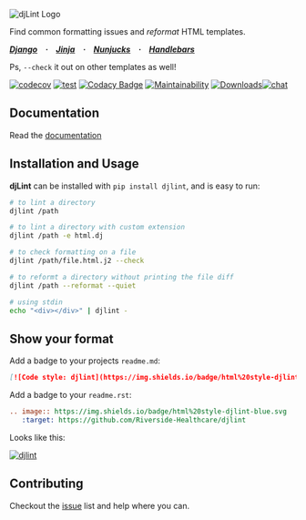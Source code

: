 ![djLint Logo](https://raw.githubusercontent.com/Riverside-Healthcare/djlint/master/docs/_static/icon.png)

Find common formatting issues and *reformat* HTML templates.

***[Django](https://django.readthedocs.io/en/stable/ref/templates/language.html) · [Jinja](https://jinja2docs.readthedocs.io/en/stable/) · [Nunjucks](https://mozilla.github.io/nunjucks/) · [Handlebars](https://handlebarsjs.com)***

Ps, ``--check`` it out on other templates as well!

[![codecov](https://codecov.io/gh/Riverside-Healthcare/djlint/branch/master/graph/badge.svg?token=eNTG721BAA)](https://codecov.io/gh/Riverside-Healthcare/djlint) [![test](https://github.com/Riverside-Healthcare/djlint/actions/workflows/test.yml/badge.svg)](https://github.com/Riverside-Healthcare/djlint/actions/workflows/test.yml) [![Codacy Badge](https://app.codacy.com/project/badge/Grade/dba6338b0e7a4de896b45b382574f369)](https://www.codacy.com/gh/Riverside-Healthcare/djlint/dashboard?utm_source=github.com&amp;utm_medium=referral&amp;utm_content=Riverside-Healthcare/djlint&amp;utm_campaign=Badge_Grade) [![Maintainability](https://api.codeclimate.com/v1/badges/5febe4111a36c7e0d2ed/maintainability)](https://codeclimate.com/github/Riverside-Healthcare/djlint/maintainability) [![Downloads](https://pepy.tech/badge/djlint)](https://pepy.tech/project/djlint)[![chat](https://img.shields.io/badge/chat-discord-green)](https://discord.gg/taghAqebzU)

## Documentation

Read the [documentation](https://djlint.readthedocs.io)

## Installation and Usage

**djLint** can be installed with `pip install djlint`, and is easy to run:

```sh
# to lint a directory
djlint /path

# to lint a directory with custom extension
djlint /path -e html.dj

# to check formatting on a file
djlint /path/file.html.j2 --check

# to reformt a directory without printing the file diff
djlint /path --reformat --quiet

# using stdin
echo "<div></div>" | djlint -

```

## Show your format

Add a badge to your projects ```readme.md```:

```md
[![Code style: djlint](https://img.shields.io/badge/html%20style-djlint-blue.svg)](https://github.com/Riverside-Healthcare/djlint)
```

Add a badge to your ```readme.rst```:

```rst
.. image:: https://img.shields.io/badge/html%20style-djlint-blue.svg
   :target: https://github.com/Riverside-Healthcare/djlint
```
Looks like this:

[![djlint](https://img.shields.io/badge/html%20style-djlint-blue.svg)](https://github.com/Riverside-Healthcare/djlint)


## Contributing

Checkout the [issue](https://github.com/Riverside-Healthcare/djlint/issues) list and help where you can.
